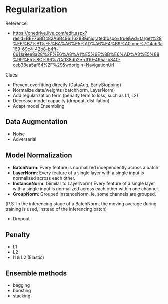 # Regularization

Reference: 
- https://onedrive.live.com/edit.aspx?resid=BEF76BD482A6B496!16288&migratedtospo=true&wd=target%28%E6%B7%B1%E5%BA%A6%E5%AD%A6%E4%B9%A0.one%7C4ab3a169-69c4-42b8-b4ff-6611a9ee8a28%2F%E6%A8%A1%E5%9E%8B%E6%AD%A3%E5%88%99%E5%8C%96%7Ca138db2e-df10-495a-b840-ceb38ea5af64%2F%29&wdorigin=NavigationUrl

Clues:
- Prevent overfitting directly (DataAug, EarlyStopping)
- Normalize data/weights (batchNorm, LayerNorm)
- Add regularization term (penalty term to loss, such as L1, L2)
- Decrease model capacity (dropout, distillation)
- Adapt model Ensembling


## Data Augmentation
- Noise
- Adversarial

## Model Normalization

- **BatchNorm**: Every feature is normalized independently across a batch.
- **LayerNorm**: Every feature of a single layer with a single input is normalized across each other.
- **InstanceNorm**: (Similar to LayerNorm) Every feature of a single layer with a single input is normalized across each other within one channel.
- **GroupNorm**: Grouped instanceNorm, ie. some channels are grouped.

(P.S. In the inferencing stage of a BatchNorm, the moving average during training is used, instead of the inferencing batch)

- Dropout


## Penalty
- L1
- L2
- l1 & L2 (Elastic)

## Ensemble methods
- bagging
- boosting
- stacking


